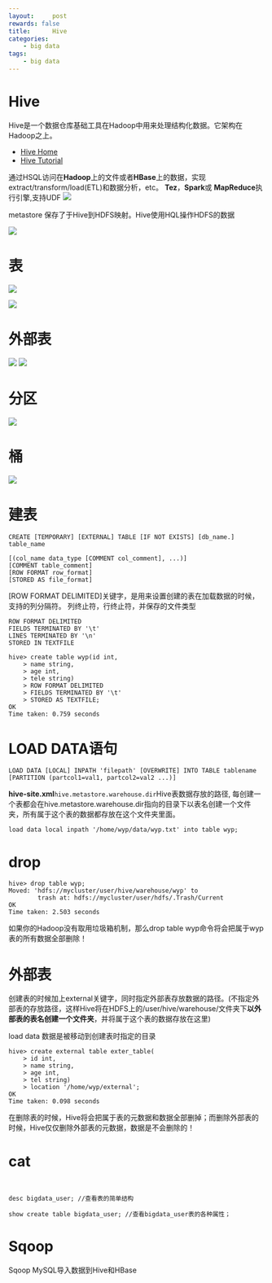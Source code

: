 ```yaml
---
layout:     post
rewards: false
title:      Hive
categories:
    - big data
tags:
    - big data
---
```


# Hive

Hive是一个数据仓库基础工具在Hadoop中用来处理结构化数据。它架构在Hadoop之上。

- [Hive Home](https://cwiki.apache.org/confluence/display/Hive/Home#Home-UserDocumentation)
- [Hive Tutorial](https://cwiki.apache.org/confluence/display/Hive/Tutorial#Tutorial-HiveTutorial)

通过HSQL访问在**Hadoop**上的文件或者**HBase**上的数据，实现extract/transform/load(ETL)和数据分析，etc。
**Tez**，**Spark**或 **MapReduce**执行引擎,支持UDF
![](https://cdn.jsdelivr.net/gh/631068264/img/006tKfTcgy1g0gqiv06sdj30go096glu.jpg)

metastore 保存了于Hive到HDFS映射。Hive使用HQL操作HDFS的数据

![](https://cdn.jsdelivr.net/gh/631068264/img/006tKfTcgy1g1e6ekejvqj31fa05amye.jpg)

# 表
![](https://cdn.jsdelivr.net/gh/631068264/img/006tKfTcgy1g1e6giyx1aj31ha0rqqi9.jpg)

![](https://cdn.jsdelivr.net/gh/631068264/img/006tKfTcgy1g1e78o37g7j31eu0ku47s.jpg)

# 外部表
![](https://cdn.jsdelivr.net/gh/631068264/img/006tKfTcgy1g1e6j7o55rj31ga0m8158.jpg)
![](https://cdn.jsdelivr.net/gh/631068264/img/006tKfTcgy1g1e6juefpcj31gc08cgq3.jpg)

# 分区
![](https://cdn.jsdelivr.net/gh/631068264/img/006tKfTcgy1g1e6ml4udhj31hm0qotlq.jpg)

# 桶
![](https://cdn.jsdelivr.net/gh/631068264/img/006tKfTcly1g1e702rzrqj31gk0i4thd.jpg)



# 建表

```
CREATE [TEMPORARY] [EXTERNAL] TABLE [IF NOT EXISTS] [db_name.] table_name

[(col_name data_type [COMMENT col_comment], ...)]
[COMMENT table_comment]
[ROW FORMAT row_format]
[STORED AS file_format]
```
[ROW FORMAT DELIMITED]关键字，是用来设置创建的表在加载数据的时候，支持的列分隔符。
列终止符，行终止符，并保存的文件类型
```
ROW FORMAT DELIMITED
FIELDS TERMINATED BY '\t'
LINES TERMINATED BY '\n'
STORED IN TEXTFILE
```

```
hive> create table wyp(id int,
    > name string,
    > age int,
    > tele string)
    > ROW FORMAT DELIMITED
    > FIELDS TERMINATED BY '\t'
    > STORED AS TEXTFILE;
OK
Time taken: 0.759 seconds
```


# LOAD DATA语句
```
LOAD DATA [LOCAL] INPATH 'filepath' [OVERWRITE] INTO TABLE tablename 
[PARTITION (partcol1=val1, partcol2=val2 ...)]
```

**hive-site.xml**`hive.metastore.warehouse.dir`Hive表数据存放的路径,
每创建一个表都会在hive.metastore.warehouse.dir指向的目录下以表名创建一个文件夹，所有属于这个表的数据都存放在这个文件夹里面。

```
load data local inpath '/home/wyp/data/wyp.txt' into table wyp;
```
# drop
```
hive> drop table wyp;
Moved: 'hdfs://mycluster/user/hive/warehouse/wyp' to 
        trash at: hdfs://mycluster/user/hdfs/.Trash/Current
OK
Time taken: 2.503 seconds
```
如果你的Hadoop没有取用垃圾箱机制，那么drop table wyp命令将会把属于wyp表的所有数据全部删除！



# 外部表
创建表的时候加上external关键字，同时指定外部表存放数据的路径。(不指定外部表的存放路径，这样Hive将在HDFS上的/user/hive/warehouse/文件夹下**以外部表的表名创建一个文件夹**，并将属于这个表的数据存放在这里)

load data 数据是被移动到创建表时指定的目录

```
hive> create external table exter_table(
    > id int,
    > name string,
    > age int,
    > tel string)
    > location '/home/wyp/external';
OK
Time taken: 0.098 seconds
```

在删除表的时候，Hive将会把属于表的元数据和数据全部删掉；而删除外部表的时候，Hive仅仅删除外部表的元数据，数据是不会删除的！

# cat 
```


desc bigdata_user; //查看表的简单结构

show create table bigdata_user; //查看bigdata_user表的各种属性；
```
# Sqoop

Sqoop MySQL导入数据到Hive和HBase

